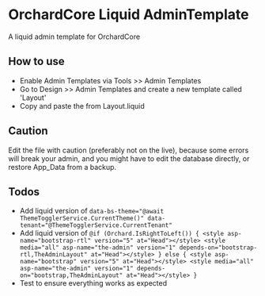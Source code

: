 # OrchardCore Liquid AdminTemplate
A liquid admin template for OrchardCore

## How to use
- Enable Admin Templates via Tools >> Admin Templates
- Go to Design >> Admin Templates and create a new template called 'Layout'
- Copy and paste the from Layout.liquid

## Caution
Edit the file with caution (preferably not on the live), because some errors will break your admin, and you might have to edit the database directly, or restore App_Data from a backup.

## Todos
- Add liquid version of ``` data-bs-theme="@await ThemeTogglerService.CurrentTheme()" data-tenant="@ThemeTogglerService.CurrentTenant" ```
- Add liquid version of ``` @if (Orchard.IsRightToLeft())
    {
        <style asp-name="bootstrap-rtl" version="5" at="Head"></style>
        <style media="all" asp-name="the-admin" version="1" depends-on="bootstrap-rtl,TheAdminLayout" at="Head"></style>
    }
    else
    {
        <style asp-name="bootstrap" version="5" at="Head"></style>
        <style media="all" asp-name="the-admin" version="1" depends-on="bootstrap,TheAdminLayout" at="Head"></style>
    } ```
- Test to ensure everything works as expected
